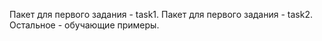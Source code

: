 Пакет для первого задания - task1.
Пакет для первого задания - task2.
Остальное - обучающие примеры.
